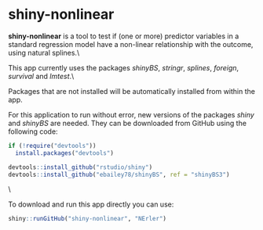 # shiny-nonlinear
**shiny-nonlinear** is a tool to test if (one or more) predictor variables in a standard regression model have a
non-linear relationship with the outcome, using natural splines.\


This app currently uses the packages *shinyBS*, *stringr*, *splines*, *foreign*, *survival* and *lmtest*.\

Packages that are not installed will be automatically installed from within the app.

For this application to run without error, new versions of the packages *shiny* and *shinyBS* are needed. They can be
downloaded from GitHub using the following code:

```r
if (!require("devtools"))
  install.packages("devtools")

devtools::install_github("rstudio/shiny")
devtools::install_github("ebailey78/shinyBS", ref = "shinyBS3")
```
\

To download and run this app directly you can use:
```r
shiny::runGitHub("shiny-nonlinear", "NErler")
```
